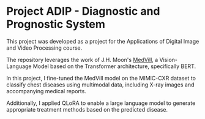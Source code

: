 # Project ADIP - Diagnostic and Prognostic System

This project was developed as a project for the Applications of Digital Image and Video Processing course.

The repository leverages the work of J.H. Moon's [MedVill](https://github.com/SuperSupermoon/MedViLL), a Vision-Language Model based on the Transformer architecture, specifically BERT.

In this project, I fine-tuned the MedVill model on the MIMIC-CXR dataset to classify chest diseases using multimodal data, including X-ray images and accompanying medical reports.

Additionally, I applied QLoRA to enable a large language model to generate appropriate treatment methods based on the predicted disease.
